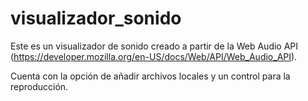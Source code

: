 # visualizador_sonido

Este es un visualizador de sonido creado a partir de la Web Audio API (https://developer.mozilla.org/en-US/docs/Web/API/Web_Audio_API). 

Cuenta con la opción de añadir archivos locales y un control para la reproducción. 
